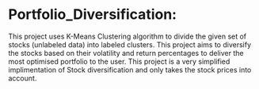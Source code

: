 # Portfolio_Diversification:

This project uses K-Means Clustering algorithm to divide the given set of stocks (unlabeled data) into labeled clusters. This project aims to diversify the stocks based on their volatility and return percentages to deliver the most optimised portfolio to the user.
This project is a very simplified implimentation of Stock diversification and only takes the stock prices into account.
